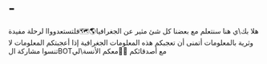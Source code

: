 # -
هلا بك\ي هنا سنتعلم مع بعضنا كل شئ مثير عن الجغرافيا🌎🗺فلتستعدوواا لرحلة مفيدة وثرية بالمعلومات أتمنى أن تعجبكم هذه المعلومات الجغرافية إذا أعجبتكم المعلومات لا تنسوا مشاركة الBOTمع أصدقائكم 🦋✨معكم الأنسة\لي
